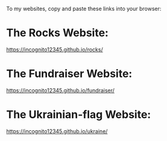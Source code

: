 To my websites, copy and paste these links into your browser:

# The Rocks Website:
https://incognito12345.github.io/rocks/

# The Fundraiser Website:
https://incognito12345.github.io/fundraiser/

# The Ukrainian-flag Website:
https://incognito12345.github.io/ukraine/
